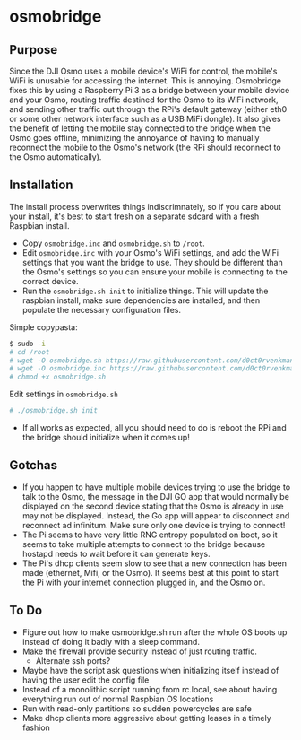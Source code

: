 # osmobridge

## Purpose
Since the DJI Osmo uses a mobile device's WiFi for control, the mobile's WiFi is unusable for accessing the internet. This is annoying. Osmobridge fixes this by using a Raspberry Pi 3 as a bridge between your mobile device and your Osmo, routing traffic destined for the Osmo to its WiFi network, and sending other traffic out through the RPi's default gateway (either eth0 or some other network interface such as a USB MiFi dongle). It also gives the benefit of letting the mobile stay connected to the bridge when the Osmo goes offline, minimizing the annoyance of having to manually reconnect the mobile to the Osmo's network (the RPi should reconnect to the Osmo automatically).

## Installation
The install process overwrites things indiscrimnately, so if you care about your install, it's best to start fresh on a separate sdcard with a fresh Raspbian install.

* Copy `osmobridge.inc` and `osmobridge.sh` to `/root`.
* Edit `osmobridge.inc` with your Osmo's WiFi settings, and add the WiFi settings that you want the bridge to use. They should be different than the Osmo's settings so you can ensure your mobile is connecting to the correct device.
* Run the `osmobridge.sh init` to initialize things. This will update the raspbian install, make sure dependencies are installed, and then populate the necessary configuration files.

Simple copypasta:
```bash
$ sudo -i
# cd /root
# wget -O osmobridge.sh https://raw.githubusercontent.com/d0ct0rvenkman/osmobridge/master/osmobridge.sh
# wget -O osmobridge.inc https://raw.githubusercontent.com/d0ct0rvenkman/osmobridge/master/osmobridge.inc
# chmod +x osmobridge.sh
```
Edit settings in `osmobridge.sh`
```bash
# ./osmobridge.sh init
```
* If all works as expected, all you should need to do is reboot the RPi and the bridge should initialize when it comes up!


## Gotchas
* If you happen to have multiple mobile devices trying to use the bridge to talk to the Osmo, the message in the DJI GO app that would normally be displayed on the second device stating that the Osmo is already in use may not be displayed. Instead, the Go app will appear to disconnect and reconnect ad infinitum. Make sure only one device is trying to connect!
* The Pi seems to have very little RNG entropy populated on boot, so it seems to take multiple attempts to connect to the bridge because hostapd needs to wait before it can generate keys.
* The Pi's dhcp clients seem slow to see that a new connection has been made (ethernet, Mifi, or the Osmo). It seems best at this point to start the Pi with your internet connection plugged in, and the Osmo on.

## To Do
* Figure out how to make osmobridge.sh run after the whole OS boots up instead of doing it badly with a sleep command.
* Make the firewall provide security instead of just routing traffic.
  * Alternate ssh ports?
* Maybe have the script ask questions when initializing itself instead of having the user edit the config file
* Instead of a monolithic script running from rc.local, see about having everything run out of normal Raspbian OS locations
* Run with read-only partitions so sudden powercycles are safe
* Make dhcp clients more aggressive about getting leases in a timely fashion
